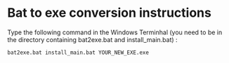 # Bat to exe conversion instructions
Type the following command in the Windows Terminhal (you need to be in the directory containing bat2exe.bat and install_main.bat) :
```bash
bat2exe.bat install_main.bat YOUR_NEW_EXE.exe
```
